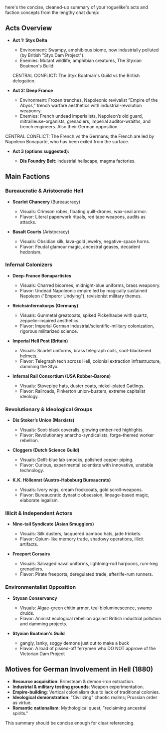 here's the concise, cleaned-up summary of your roguelike's acts and faction concepts from the lengthy chat dump:

## Acts Overview

* **Act 1: Styx Delta**

  * Environment: Swampy, amphibious biome, now industrially polluted (by British "Styx Dam Project").
  * Enemies: Mutant wildlife, amphibian creatures, The Styxian Boatman's Build

  CENTRAL CONFLICT:  The Styx Boatman's Guild vs the British delegation.

* **Act 2: Deep France**

  * Environment: Frozen trenches, Napoleonic revivalist "Empire of the Abyss," trench warfare aesthetics with industrial-revolution weaponry.
  * Enemies: French undead imperialists, Napoleon’s old guard, mitrailleuse-organists, grenadiers, imperial auditor-wraiths, and trench engineers.  Also their German opposition.

CENTRAL CONFLICT:  The French vs the Germans; the French are led by Napoleon Bonaparte, who has been exiled from the surface.

* **Act 3 (options suggested):**

  * **Dis Foundry Belt**: industrial hellscape, magma factories.

## Main Factions

### Bureaucratic & Aristocratic Hell

* **Scarlet Chancery** (Bureaucracy)

  * Visuals: Crimson robes, floating quill-drones, wax-seal armor.
  * Flavor: Literal paperwork rituals, red tape weapons, audits as attacks.

* **Basalt Courts** (Aristocracy)

  * Visuals: Obsidian silk, lava-gold jewelry, negative-space horns.
  * Flavor: Feudal glamour magic, ancestral geases, decadent hedonism.

### Infernal Colonizers

* **Deep-France Bonapartistes**

  * Visuals: Charred bicornes, midnight-blue uniforms, brass weaponry.
  * Flavor: Undead Napoleonic empire led by magically sustained Napoleon ("Emperor Undying"), revisionist military themes.

* **Reichsinfernokorps (Germany)**

  * Visuals: Gunmetal greatcoats, spiked Pickelhaube with quartz, zeppelin-inspired aesthetics.
  * Flavor: Imperial German industrial/scientific-military colonization, rigorous militarized science.

* **Imperial Hell Post (Britain)**

  * Visuals: Scarlet uniforms, brass telegraph coils, soot-blackened helmets.
  * Flavor: Telegraph tech across Hell, colonial extraction infrastructure, damming the Styx.

* **Infernal Rail Consortium (USA Robber-Barons)**

  * Visuals: Stovepipe hats, duster coats, nickel-plated Gatlings.
  * Flavor: Railroads, Pinkerton union-busters, extreme capitalist ideology.

### Revolutionary & Ideological Groups

* **Dis Stoker’s Union (Marxists)**

  * Visuals: Soot-black coveralls, glowing ember-red highlights.
  * Flavor: Revolutionary anarcho-syndicalists, forge-themed worker rebellion.

* **Cloggers (Dutch Science Guild)**

  * Visuals: Delft-blue lab smocks, polished copper piping.
  * Flavor: Curious, experimental scientists with innovative, unstable technology.

* **K.K. Höllenrat (Austro-Habsburg Bureaucrats)**

  * Visuals: Ivory wigs, cream frockcoats, gold scroll-weapons.
  * Flavor: Bureaucratic dynastic obsession, lineage-based magic, elaborate legalism.

### Illicit & Independent Actors

* **Nine-tail Syndicate (Asian Smugglers)**

  * Visuals: Silk dusters, lacquered bamboo hats, jade trinkets.
  * Flavor: Opium-like memory trade, shadowy operations, illicit artifacts.

* **Freeport Corsairs**

  * Visuals: Salvaged naval uniforms, lightning-rod harpoons, rum-keg grenadiers.
  * Flavor: Pirate freeports, deregulated trade, afterlife-rum runners.

### Environmentalist Opposition

* **Styxan Conservancy**

  * Visuals: Algae-green chitin armor, teal bioluminescence, swamp druids.
  * Flavor: Animist ecological rebellion against British industrial pollution and damming projects.

* **Styxian Boatman's Guild**
  * gangly, lanky, soggy demons just out to make a buck
  * Flavor: A load of pissed-off ferrymen who DO NOT approve of the Victorian Dam Project

## Motives for German Involvement in Hell (1880)

* **Resource acquisition**: Brimsteam & demon-iron extraction.
* **Industrial & military testing grounds**: Weapon experimentation.
* **Empire-building**: Vertical colonialism due to lack of traditional colonies.
* **Ideological demonstration**: "Civilizing" chaotic realms; Prussian order as virtue.
* **Romantic nationalism**: Mythological quest, "reclaiming ancestral spirits."

This summary should be concise enough for clear referencing.

